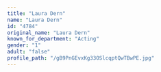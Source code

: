 ```yaml
---
title: "Laura Dern"
name: "Laura Dern"
id: "4784"
original_name: "Laura Dern"
known_for_department: "Acting"
gender: "1"
adult: "false"
profile_path: "/gB9PnGEvxKg33OSlcqptQwTBwPE.jpg"
---
```

